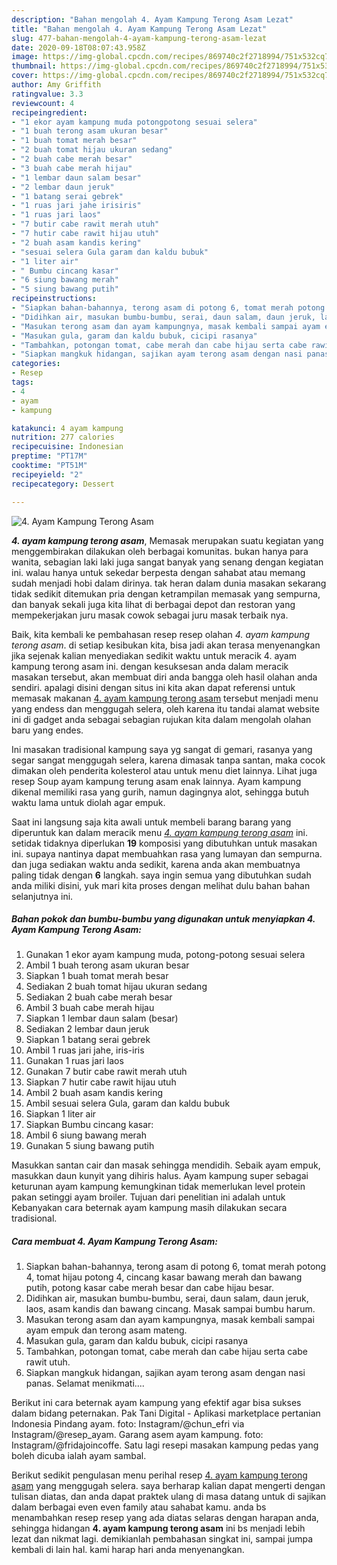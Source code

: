 ```yaml
---
description: "Bahan mengolah 4. Ayam Kampung Terong Asam Lezat"
title: "Bahan mengolah 4. Ayam Kampung Terong Asam Lezat"
slug: 477-bahan-mengolah-4-ayam-kampung-terong-asam-lezat
date: 2020-09-18T08:07:43.958Z
image: https://img-global.cpcdn.com/recipes/869740c2f2718994/751x532cq70/4-ayam-kampung-terong-asam-foto-resep-utama.jpg
thumbnail: https://img-global.cpcdn.com/recipes/869740c2f2718994/751x532cq70/4-ayam-kampung-terong-asam-foto-resep-utama.jpg
cover: https://img-global.cpcdn.com/recipes/869740c2f2718994/751x532cq70/4-ayam-kampung-terong-asam-foto-resep-utama.jpg
author: Amy Griffith
ratingvalue: 3.3
reviewcount: 4
recipeingredient:
- "1 ekor ayam kampung muda potongpotong sesuai selera"
- "1 buah terong asam ukuran besar"
- "1 buah tomat merah besar"
- "2 buah tomat hijau ukuran sedang"
- "2 buah cabe merah besar"
- "3 buah cabe merah hijau"
- "1 lembar daun salam besar"
- "2 lembar daun jeruk"
- "1 batang serai gebrek"
- "1 ruas jari jahe irisiris"
- "1 ruas jari laos"
- "7 butir cabe rawit merah utuh"
- "7 hutir cabe rawit hijau utuh"
- "2 buah asam kandis kering"
- "sesuai selera Gula garam dan kaldu bubuk"
- "1 liter air"
- " Bumbu cincang kasar"
- "6 siung bawang merah"
- "5 siung bawang putih"
recipeinstructions:
- "Siapkan bahan-bahannya, terong asam di potong 6, tomat merah potong 4, tomat hijau potong 4, cincang kasar bawang merah dan bawang putih, potong kasar cabe merah besar dan cabe hijau besar."
- "Didihkan air, masukan bumbu-bumbu, serai, daun salam, daun jeruk, laos, asam kandis dan bawang cincang. Masak sampai bumbu harum."
- "Masukan terong asam dan ayam kampungnya, masak kembali sampai ayam empuk dan terong asam mateng."
- "Masukan gula, garam dan kaldu bubuk, cicipi rasanya"
- "Tambahkan, potongan tomat, cabe merah dan cabe hijau serta cabe rawit utuh."
- "Siapkan mangkuk hidangan, sajikan ayam terong asam dengan nasi panas. Selamat menikmati...."
categories:
- Resep
tags:
- 4
- ayam
- kampung

katakunci: 4 ayam kampung 
nutrition: 277 calories
recipecuisine: Indonesian
preptime: "PT17M"
cooktime: "PT51M"
recipeyield: "2"
recipecategory: Dessert

---
```



![4. Ayam Kampung Terong Asam](https://img-global.cpcdn.com/recipes/869740c2f2718994/751x532cq70/4-ayam-kampung-terong-asam-foto-resep-utama.jpg)

<b><i>4. ayam kampung terong asam</i></b>, Memasak merupakan suatu kegiatan yang menggembirakan dilakukan oleh berbagai komunitas. bukan hanya para wanita, sebagian laki laki juga sangat banyak yang senang dengan kegiatan ini. walau hanya untuk sekedar berpesta dengan sahabat atau memang sudah menjadi hobi dalam dirinya. tak heran dalam dunia masakan sekarang tidak sedikit ditemukan pria dengan ketrampilan memasak yang sempurna, dan banyak sekali juga kita lihat di berbagai depot dan restoran yang mempekerjakan juru masak cowok sebagai juru masak terbaik nya.

Baik, kita kembali ke pembahasan resep resep olahan <i>4. ayam kampung terong asam</i>. di setiap kesibukan kita, bisa jadi akan terasa menyenangkan jika sejenak kalian menyediakan sedikit waktu untuk meracik 4. ayam kampung terong asam ini. dengan kesuksesan anda dalam meracik masakan tersebut, akan membuat diri anda bangga oleh hasil olahan anda sendiri. apalagi disini dengan situs ini kita akan dapat referensi untuk memasak makanan <u>4. ayam kampung terong asam</u> tersebut menjadi menu yang endess dan menggugah selera, oleh karena itu tandai alamat website ini di gadget anda sebagai sebagian rujukan kita dalam mengolah olahan baru yang endes.

Ini masakan tradisional kampung saya yg sangat di gemari, rasanya yang segar sangat menggugah selera, karena dimasak tanpa santan, maka cocok dimakan oleh penderita kolesterol atau untuk menu diet lainnya. Lihat juga resep Soup ayam kampung terung asam enak lainnya. Ayam kampung dikenal memiliki rasa yang gurih, namun dagingnya alot, sehingga butuh waktu lama untuk diolah agar empuk.


Saat ini langsung saja kita awali untuk membeli barang barang yang diperuntuk kan dalam meracik menu <u><i>4. ayam kampung terong asam</i></u> ini. setidak tidaknya diperlukan <b>19</b> komposisi yang dibutuhkan untuk masakan ini. supaya nantinya dapat membuahkan rasa yang lumayan dan sempurna. dan juga sediakan waktu anda sedikit, karena anda akan membuatnya paling tidak dengan <b>6</b> langkah. saya ingin semua yang dibutuhkan sudah anda miliki disini, yuk mari kita proses dengan melihat dulu bahan bahan selanjutnya ini.

<!--inarticleads1-->

##### Bahan pokok dan bumbu-bumbu yang digunakan untuk menyiapkan 4. Ayam Kampung Terong Asam:

1. Gunakan 1 ekor ayam kampung muda, potong-potong sesuai selera
1. Ambil 1 buah terong asam ukuran besar
1. Siapkan 1 buah tomat merah besar
1. Sediakan 2 buah tomat hijau ukuran sedang
1. Sediakan 2 buah cabe merah besar
1. Ambil 3 buah cabe merah hijau
1. Siapkan 1 lembar daun salam (besar)
1. Sediakan 2 lembar daun jeruk
1. Siapkan 1 batang serai gebrek
1. Ambil 1 ruas jari jahe, iris-iris
1. Gunakan 1 ruas jari laos
1. Gunakan 7 butir cabe rawit merah utuh
1. Siapkan 7 hutir cabe rawit hijau utuh
1. Ambil 2 buah asam kandis kering
1. Ambil sesuai selera Gula, garam dan kaldu bubuk
1. Siapkan 1 liter air
1. Siapkan  Bumbu cincang kasar:
1. Ambil 6 siung bawang merah
1. Gunakan 5 siung bawang putih


Masukkan santan cair dan masak sehingga mendidih. Sebaik ayam empuk, masukkan daun kunyit yang dihiris halus. Ayam kampung super sebagai keturunan ayam kampung kemungkinan tidak memerlukan level protein pakan setinggi ayam broiler. Tujuan dari penelitian ini adalah untuk Kebanyakan cara beternak ayam kampung masih dilakukan secara tradisional. 

<!--inarticleads2-->

##### Cara membuat 4. Ayam Kampung Terong Asam:

1. Siapkan bahan-bahannya, terong asam di potong 6, tomat merah potong 4, tomat hijau potong 4, cincang kasar bawang merah dan bawang putih, potong kasar cabe merah besar dan cabe hijau besar.
1. Didihkan air, masukan bumbu-bumbu, serai, daun salam, daun jeruk, laos, asam kandis dan bawang cincang. Masak sampai bumbu harum.
1. Masukan terong asam dan ayam kampungnya, masak kembali sampai ayam empuk dan terong asam mateng.
1. Masukan gula, garam dan kaldu bubuk, cicipi rasanya
1. Tambahkan, potongan tomat, cabe merah dan cabe hijau serta cabe rawit utuh.
1. Siapkan mangkuk hidangan, sajikan ayam terong asam dengan nasi panas. Selamat menikmati....


Berikut ini cara beternak ayam kampung yang efektif agar bisa sukses dalam bidang peternakan. Pak Tani Digital - Aplikasi marketplace pertanian Indonesia Pindang ayam. foto: Instagram/@chun_efri via Instagram/@resep_ayam. Garang asem ayam kampung. foto: Instagram/@fridajoincoffe. Satu lagi resepi masakan kampung pedas yang boleh dicuba ialah ayam sambal. 

Berikut sedikit pengulasan menu perihal resep <u>4. ayam kampung terong asam</u> yang menggugah selera. saya berharap kalian dapat mengerti dengan tulisan diatas, dan anda dapat praktek ulang di masa datang untuk di sajikan dalam berbagai even even family atau sahabat kamu. anda bs menambahkan resep resep yang ada diatas selaras dengan harapan anda, sehingga hidangan <b>4. ayam kampung terong asam</b> ini bs menjadi lebih lezat dan nikmat lagi. demikianlah pembahasan singkat ini, sampai jumpa kembali di lain hal. kami harap hari anda menyenangkan.
